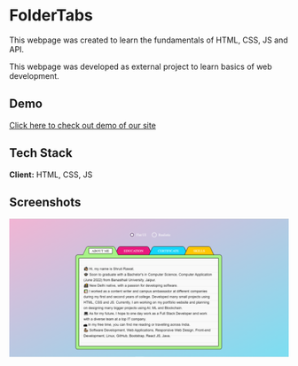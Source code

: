 # FolderTabs

This webpage was created to learn the fundamentals of HTML, CSS, JS and API. 

This webpage was developed as external project to learn basics of web development.


## Demo

[Click here to check out demo of our site](rawatshruti.github.io/foldertabs/)


## Tech Stack

**Client:** HTML, CSS, JS

## Screenshots

![Home Page](https://github.com/RawatShruti/images_pvt/blob/main/FolderTabs%20Screenshots/FolderTabs.PNG)
